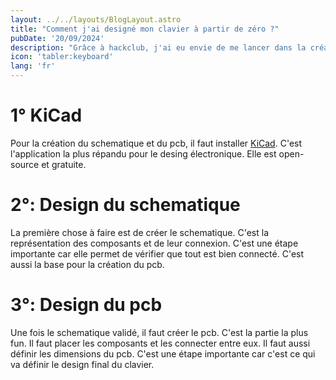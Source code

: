 ```yaml
---
layout: ../../layouts/BlogLayout.astro
title: "Comment j'ai designé mon clavier à partir de zéro ?"
pubDate: '20/09/2024'
description: "Grâce à hackclub, j'ai eu envie de me lancer dans la création de mon propre clavier. De la création du schematique au design du pcb, voici comment j'ai fait"
icon: 'tabler:keyboard'
lang: 'fr'
---
```

# 1° KiCad
Pour la création du schematique et du pcb, il faut installer [KiCad](https://kicad.org). C'est l'application la plus répandu pour le desing électronique. Elle est open-source et gratuite.

# 2°: Design du schematique
La première chose à faire est de créer le schematique. C'est la représentation des composants et de leur connexion. C'est une étape importante car elle permet de vérifier que tout est bien connecté. C'est aussi la base pour la création du pcb.

# 3°: Design du pcb
Une fois le schematique validé, il faut créer le pcb. C'est la partie la plus fun. Il faut placer les composants et les connecter entre eux. Il faut aussi définir les dimensions du pcb. C'est une étape importante car c'est ce qui va définir le design final du clavier.